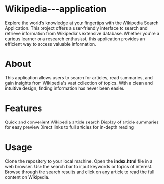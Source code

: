 # Wikipedia---application

Explore the world's knowledge at your fingertips with the Wikipedia Search Application. This project offers a user-friendly interface to search and retrieve information from Wikipedia's extensive database. Whether you're a curious learner or a research enthusiast, this application provides an efficient way to access valuable information.

# **About**
This application allows users to search for articles, read summaries, and gain insights from Wikipedia's vast collection of topics. With a clean and intuitive design, finding information has never been easier.

# **Features**
Quick and convenient Wikipedia article search
Display of article summaries for easy preview
Direct links to full articles for in-depth reading

# **Usage**
Clone the repository to your local machine.
Open the **index.html** file in a web browser.
Use the search bar to input keywords or topics of interest.
Browse through the search results and click on any article to read the full content on Wikipedia.
